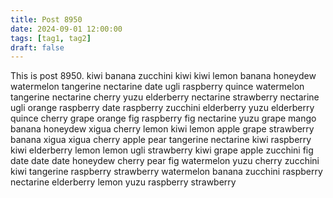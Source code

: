 ```yaml
---
title: Post 8950
date: 2024-09-01 12:00:00
tags: [tag1, tag2]
draft: false
---
```

This is post 8950.
kiwi
banana
zucchini
kiwi
kiwi
lemon
banana
honeydew
watermelon
tangerine
nectarine
date
ugli
raspberry
quince
watermelon
tangerine
nectarine
cherry
yuzu
elderberry
nectarine
strawberry
nectarine
ugli
orange
raspberry
date
raspberry
zucchini
elderberry
yuzu
elderberry
quince
cherry
grape
orange
fig
raspberry
fig
nectarine
yuzu
grape
mango
banana
honeydew
xigua
cherry
lemon
kiwi
lemon
apple
grape
strawberry
banana
xigua
xigua
cherry
apple
pear
tangerine
nectarine
kiwi
raspberry
kiwi
elderberry
lemon
lemon
ugli
strawberry
kiwi
grape
apple
zucchini
fig
date
date
date
honeydew
cherry
pear
fig
watermelon
yuzu
cherry
zucchini
kiwi
tangerine
raspberry
strawberry
watermelon
banana
zucchini
raspberry
nectarine
elderberry
lemon
yuzu
raspberry
strawberry
